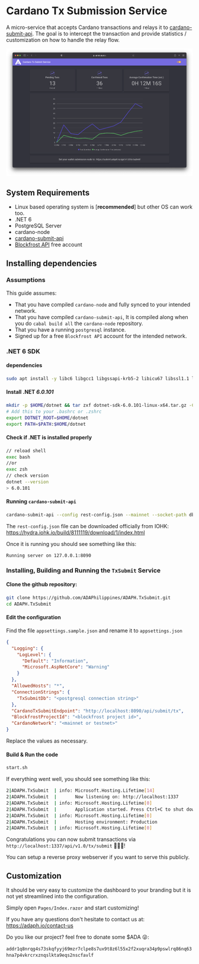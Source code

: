 # Cardano Tx Submission Service

A micro-service that accepts Cardano transactions and relays it to [cardano-submit-api](https://github.com/input-output-hk/cardano-node/tree/master/cardano-submit-api). The goal is to intercept the transaction and provide statistics / customization on how to handle the relay flow. 

 ![ADAPH-TX-SUBMIT](/wwwroot/images/tx-submit.png)

 ## System Requirements

 - Linux based operating system is [**recommended**] but other OS can work too.
 - .NET 6
 - PostgreSQL Server
 - cardano-node
 - [cardano-submit-api](https://github.com/input-output-hk/cardano-node/tree/master/cardano-submit-api)
 - [Blockfrost API](https://blockfrost.io/) free account

 ## Installing dependencies

### Assumptions

This guide assumes:
- That you have compiled `cardano-node` and fully synced to your intended network.
- That you have compiled `cardano-submit-api`, It is compiled along when you do `cabal build all` the `cardano-node` repository.
- That you have a running `postgresql` instance.
- Signed up for a free `Blockfrost API` account for the intended network.

### .NET 6 SDK

#### dependencies
```bash
sudo apt install -y libc6 libgcc1 libgssapi-krb5-2 libicu67 libssl1.1 libstdc++6 zlib1g build-essential
```

#### Install .NET ***6.0.101***

```bash
mkdir -p $HOME/dotnet && tar zxf dotnet-sdk-6.0.101-linux-x64.tar.gz -C $HOME/dotnet
# Add this to your .bashrc or .zshrc
export DOTNET_ROOT=$HOME/dotnet
export PATH=$PATH:$HOME/dotnet
```

#### Check if .NET is installed properly

```bash
// reload shell
exec bash
//or
exec zsh
// check version
dotnet --version
> 6.0.101
```

#### Running `cardano-submit-api`

```bash
cardano-submit-api --config rest-config.json --mainnet --socket-path db/node.socket
```

The `rest-config.json` file can be downloaded officially from IOHK: https://hydra.iohk.io/build/8111119/download/1/index.html

Once it is running you should see something like this: 

```
Running server on 127.0.0.1:8090
```

### Installing, Building and Running the `TxSubmit` Service

#### Clone the github repository: 

```bash
git clone https://github.com/ADAPhilippines/ADAPH.TxSubmit.git
cd ADAPH.TxSubmit
```

#### Edit the configuration
Find the file `appsettings.sample.json` and rename it to `appsettings.json`

```json
{
  "Logging": {
    "LogLevel": {
      "Default": "Information",
      "Microsoft.AspNetCore": "Warning"
    }
  },
  "AllowedHosts": "*",
  "ConnectionStrings": {
    "TxSubmitDb": "<postgresql connection string>"
  },
  "CardanoTxSubmitEndpoint": "http://localhost:8090/api/submit/tx",
  "BlockfrostProjectId": "<blockfrost project id>",
  "CardanoNetwork": "<mainnet or testnet>"
}
```

Replace the values as necessary.

#### Build & Run the code

```bash
start.sh
```

If everything went well, you should see something like this: 

```bash
2|ADAPH.TxSubmit  | info: Microsoft.Hosting.Lifetime[14]
2|ADAPH.TxSubmit  |       Now listening on: http://localhost:1337
2|ADAPH.TxSubmit  | info: Microsoft.Hosting.Lifetime[0]
2|ADAPH.TxSubmit  |       Application started. Press Ctrl+C to shut down.
2|ADAPH.TxSubmit  | info: Microsoft.Hosting.Lifetime[0]
2|ADAPH.TxSubmit  |       Hosting environment: Production
2|ADAPH.TxSubmit  | info: Microsoft.Hosting.Lifetime[0]
```

Congratulations you can now submit transactions via `http://localhost:1337/api/v1.0/tx/submit` 🚀🚀🚀!

You can setup a reverse proxy webserver if you want to serve this publicly.

## Customization

It should be very easy to customize the dashboard to your branding but it is not yet streamlined into the configuration.

Simply open `Pages/Index.razor` and start customizing!

If you have any questions don't hesitate to contact us at: https://adaph.io/contact-us

Do you like our project? feel free to donate some $ADA 😜:

`addr1q8nrqg4s73skqfyyj69mzr7clpe8s7ux9t8z6l55x2f2xuqra34p9pswlrq86nq63hna7p4vkrcrxznqslkta9eqs2nscfavlf`